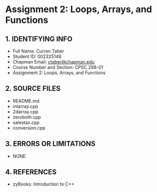 # Assignment 2: Loops, Arrays, and Functions

## 1. IDENTIFYING INFO
- Full Name: Curren Taber
- Student ID: 002325149
- Chapman Email: ctaber@chapman.edu
- Course Number and Section: CPSC 298-01
- Assignment 2: Loops, Arrays, and Functions

## 2. SOURCE FILES
- README.md
- intarray.cpp
- 2darray.cpp
- zeroboth.cpp
- salestax.cpp
- conversion.cpp

## 3. ERRORS OR LIMITATIONS
- NONE

## 4. REFERENCES
- zyBooks: Introduction to C++

